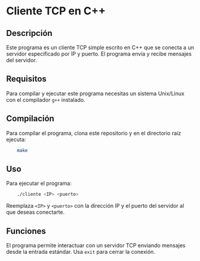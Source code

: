 # Cliente TCP en C++

## Descripción
Este programa es un cliente TCP simple escrito en C++ que se conecta a un servidor especificado por IP y puerto. El programa envía y recibe mensajes del servidor.

## Requisitos
Para compilar y ejecutar este programa necesitas un sistema Unix/Linux con el compilador `g++` instalado.

## Compilación
Para compilar el programa, clona este repositorio y en el directorio raíz ejecuta:

```bash
    make
```

## Uso
Para ejecutar el programa:
```bash
    ./cliente <IP> <puerto>
```

Reemplaza `<IP>` y `<puerto>` con la dirección IP y el puerto del servidor al que deseas conectarte.

## Funciones
El programa permite interactuar con un servidor TCP enviando mensajes desde la entrada estándar. Usa `exit` para cerrar la conexión.
